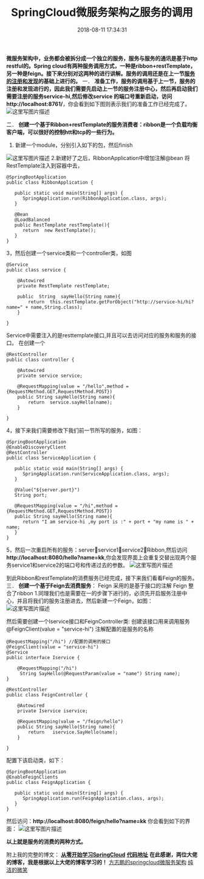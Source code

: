 ﻿---
title: SpringCloud微服务架构之服务的调用
comments: true
tags: [SpringCloud ,java]
categories: [微服务架构]
date: 2018-08-11 17:34:31
---


**微服务架构中，业务都会被拆分成一个独立的服务，服务与服务的通讯是基于http restful的。Spring cloud有两种服务调用方式，一种是ribbon+restTemplate，另一种是feign。接下来分别对这两种的进行讲解。服务的调用还是在上一节[服务的注册和发现](https://blog.csdn.net/zhaokk_git/article/details/80228880)的基础上进行的。**
一．	**准备工作，**服务的调用基于上一节，服务的注册和发现进行的，因此我们需要先启动上一节的服务注册中心，然后再启动我们需要注册的服务service-hi,然后修改service 的端口号重新启动，访问**http://localhost:8761/**，你会看到如下图则表示我们的准备工作已经完成了。
 ![这里写图片描述](https://img-blog.csdn.net/20180509170634707?watermark/2/text/aHR0cHM6Ly9ibG9nLmNzZG4ubmV0L3poYW9ra19naXQ=/font/5a6L5L2T/fontsize/400/fill/I0JBQkFCMA==/dissolve/70)

二．	**创建一个基于Ribbon+restTemplate的服务消费者：ribbon是一个负载均衡客户端，可以很好的控制htt和tcp的一些行为。**
1.	新建一个module，分别引入如下的包，然后finish

 ![这里写图片描述](https://img-blog.csdn.net/20180509170646527?watermark/2/text/aHR0cHM6Ly9ibG9nLmNzZG4ubmV0L3poYW9ra19naXQ=/font/5a6L5L2T/fontsize/400/fill/I0JBQkFCMA==/dissolve/70)
2.新建好了之后，RibbonApplication中增加注解@bean 将RestTemplate注入到容器中去，

```
@SpringBootApplication
public class RibbonApplication {

   public static void main(String[] args) {
      SpringApplication.run(RibbonApplication.class, args);
   }

   @Bean
   @LoadBalanced
   public RestTemplate restTemplate(){
      return  new RestTemplate();
   }
}
```

3，然后创建一个service类和一个controller类，如图

```
@Service
public class service {

    @Autowired
    private RestTemplate restTemplate;

    public  String  sayHello(String name){
        return  this.restTemplate.getForObject("http://service-hi/hi?name=" + name,String.class);
    }

}
```

Service中需要注入的是resttemplate接口,并且可以去访问对应的服务和服务的接口。
在创建一个

```
@RestController
public class controller {

    @Autowired
    private service service;

    @RequestMapping(value = "/hello",method = {RequestMethod.GET,RequestMethod.POST})
    public String sayHello(String name){
        return  service.sayHello(name);
    }

}
```

4，接下来我们需要修改下我们前一节所写的服务，如图：

```
@SpringBootApplication
@EnableDiscoveryClient
@RestController
public class ServiceApplication {

   public static void main(String[] args) {
      SpringApplication.run(ServiceApplication.class, args);
   }

   @Value("${server.port}")
   String port;

   @RequestMapping(value = "/hi",method = {RequestMethod.GET,RequestMethod.POST})
   public String sayHello(String name){
      return "I am service-hi ,my port is :" + port + "my name is " + name;
   }
}
```

5，然后一次重启所有的服务：serverservice1service2Ribbon,然后访问**http://localhost:8080/hello?name=kk**,你会发现界面上会重复交替出现两个服务service1和service2的端口号和传递过去的参数。
![这里写图片描述](https://img-blog.csdn.net/20180509170728714?watermark/2/text/aHR0cHM6Ly9ibG9nLmNzZG4ubmV0L3poYW9ra19naXQ=/font/5a6L5L2T/fontsize/400/fill/I0JBQkFCMA==/dissolve/70)


到此Ribbon和restTemplate的消费服务已经完成，接下来我们看看Feign的服务。
三．	**创建一个基于Feign去消费服务**：
Feign 采用的是基于接口的注解
Feign 整合了ribbon
1.同理我们也是需要在一的步骤下进行的，必须先开启服务注册中心，并且将我们的服务注册进去，然后新建一个Feign，如图：
![这里写图片描述](https://img-blog.csdn.net/20180509170739928?watermark/2/text/aHR0cHM6Ly9ibG9nLmNzZG4ubmV0L3poYW9ra19naXQ=/font/5a6L5L2T/fontsize/400/fill/I0JBQkFCMA==/dissolve/70)

然后需要创建一个Iservice接口和FeignController类:
创建该接口用来调用服务@FeignClient(value = "service-hi") 注解配置的是服务的名称

```
@RequestMapping("/hi") //配置的调用的接口
@FeignClient(value = "service-hi")
@Service
public interface Iservice {

    @RequestMapping("/hi")
     String SayHello(@RequestParam(value = "name") String name);
}

```

```
@RestController
public class FeignController {

    @Autowired
    private Iservice iservice;

    @RequestMapping(value = "/feign/hello")
    public String sayHello(String name){
        return   iservice.SayHello(name);
    }

}
```

配置下该启动类，如下：

```
@SpringBootApplication
@EnableFeignClients
public class FeignApplication {

   public static void main(String[] args) {
      SpringApplication.run(FeignApplication.class, args);
   }
}
```

然后访问：**http://localhost:8080/feign/hello?name=kk**
你会看到如下的界面：
![这里写图片描述](https://img-blog.csdn.net/20180509170752523?watermark/2/text/aHR0cHM6Ly9ibG9nLmNzZG4ubmV0L3poYW9ra19naXQ=/font/5a6L5L2T/fontsize/400/fill/I0JBQkFCMA==/dissolve/70)

**以上就是服务的消费的两种方式。**

附上我的完整的博文：
**[从零开始学习SpringCloud](https://blog.csdn.net/zhaokk_git/article/details/80228420)**
**[代码地址](https://github.com/zhaokuankuan/springcloud/tree/master/springcloud)**
**在此感谢，两位大佬的博客，我是根据以上大佬的博客学习的！**
[方志鹏的springcloud微服务架构](https://blog.csdn.net/forezp/article/details/70148833)
[纯洁的微笑](http://www.ityouknow.com/spring-cloud.html)